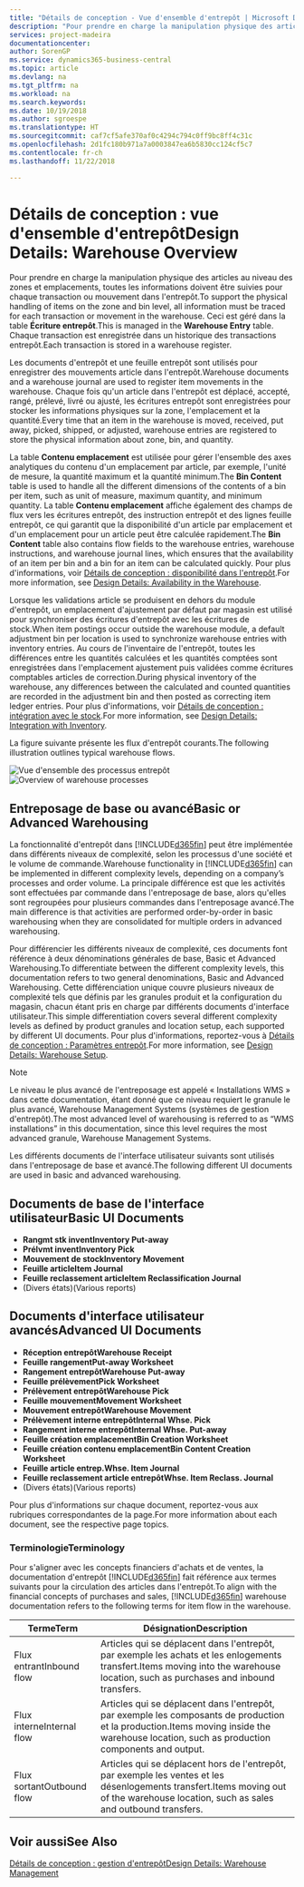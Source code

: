 ```yaml
---
title: "Détails de conception - Vue d'ensemble d'entrepôt | Microsoft Docs"
description: "Pour prendre en charge la manipulation physique des articles au niveau des zones et emplacements, toutes les informations doivent être suivies pour chaque transaction ou mouvement dans l'entrepôt. Ceci est géré dans la table **Écriture entrepôt**. Chaque transaction est enregistrée dans un historique des transactions entrepôt."
services: project-madeira
documentationcenter: 
author: SorenGP
ms.service: dynamics365-business-central
ms.topic: article
ms.devlang: na
ms.tgt_pltfrm: na
ms.workload: na
ms.search.keywords: 
ms.date: 10/19/2018
ms.author: sgroespe
ms.translationtype: HT
ms.sourcegitcommit: caf7cf5afe370af0c4294c794c0ff9bc8ff4c31c
ms.openlocfilehash: 2d1fc180b971a7a0003847ea6b5830cc124cf5c7
ms.contentlocale: fr-ch
ms.lasthandoff: 11/22/2018

---
```

# <a name="design-details-warehouse-overview"></a><span data-ttu-id="03efb-105">Détails de conception : vue d'ensemble d'entrepôt</span><span class="sxs-lookup"><span data-stu-id="03efb-105">Design Details: Warehouse Overview</span></span>
<span data-ttu-id="03efb-106">Pour prendre en charge la manipulation physique des articles au niveau des zones et emplacements, toutes les informations doivent être suivies pour chaque transaction ou mouvement dans l'entrepôt.</span><span class="sxs-lookup"><span data-stu-id="03efb-106">To support the physical handling of items on the zone and bin level, all information must be traced for each transaction or movement in the warehouse.</span></span> <span data-ttu-id="03efb-107">Ceci est géré dans la table **Écriture entrepôt**.</span><span class="sxs-lookup"><span data-stu-id="03efb-107">This is managed in the **Warehouse Entry** table.</span></span> <span data-ttu-id="03efb-108">Chaque transaction est enregistrée dans un historique des transactions entrepôt.</span><span class="sxs-lookup"><span data-stu-id="03efb-108">Each transaction is stored in a warehouse register.</span></span>  

<span data-ttu-id="03efb-109">Les documents d'entrepôt et une feuille entrepôt sont utilisés pour enregistrer des mouvements article dans l'entrepôt.</span><span class="sxs-lookup"><span data-stu-id="03efb-109">Warehouse documents and a warehouse journal are used to register item movements in the warehouse.</span></span> <span data-ttu-id="03efb-110">Chaque fois qu'un article dans l'entrepôt est déplacé, accepté, rangé, prélevé, livré ou ajusté, les écritures entrepôt sont enregistrées pour stocker les informations physiques sur la zone, l'emplacement et la quantité.</span><span class="sxs-lookup"><span data-stu-id="03efb-110">Every time that an item in the warehouse is moved, received, put away, picked, shipped, or adjusted, warehouse entries are registered to store the physical information about zone, bin, and quantity.</span></span>

<span data-ttu-id="03efb-111">La table **Contenu emplacement** est utilisée pour gérer l'ensemble des axes analytiques du contenu d'un emplacement par article, par exemple, l'unité de mesure, la quantité maximum et la quantité minimum.</span><span class="sxs-lookup"><span data-stu-id="03efb-111">The **Bin Content** table is used to handle all the different dimensions of the contents of a bin per item, such as unit of measure, maximum quantity, and minimum quantity.</span></span> <span data-ttu-id="03efb-112">La table **Contenu emplacement** affiche également des champs de flux vers les écritures entrepôt, des instruction entrepôt et des lignes feuille entrepôt, ce qui garantit que la disponibilité d'un article par emplacement et d'un emplacement pour un article peut être calculée rapidement.</span><span class="sxs-lookup"><span data-stu-id="03efb-112">The **Bin Content** table also contains flow fields to the warehouse entries, warehouse instructions, and warehouse journal lines, which ensures that the availability of an item per bin and a bin for an item can be calculated quickly.</span></span> <span data-ttu-id="03efb-113">Pour plus d'informations, voir [Détails de conception : disponibilité dans l'entrepôt](design-details-availability-in-the-warehouse.md).</span><span class="sxs-lookup"><span data-stu-id="03efb-113">For more information, see [Design Details: Availability in the Warehouse](design-details-availability-in-the-warehouse.md).</span></span>  

<span data-ttu-id="03efb-114">Lorsque les validations article se produisent en dehors du module d'entrepôt, un emplacement d'ajustement par défaut par magasin est utilisé pour synchroniser des écritures d'entrepôt avec les écritures de stock.</span><span class="sxs-lookup"><span data-stu-id="03efb-114">When item postings occur outside the warehouse module, a default adjustment bin per location is used to synchronize warehouse entries with inventory entries.</span></span> <span data-ttu-id="03efb-115">Au cours de l'inventaire de l'entrepôt, toutes les différences entre les quantités calculées et les quantités comptées sont enregistrées dans l'emplacement ajustement puis validées comme écritures comptables articles de correction.</span><span class="sxs-lookup"><span data-stu-id="03efb-115">During physical inventory of the warehouse, any differences between the calculated and counted quantities are recorded in the adjustment bin and then posted as correcting item ledger entries.</span></span> <span data-ttu-id="03efb-116">Pour plus d'informations, voir [Détails de conception : intégration avec le stock](design-details-integration-with-inventory.md).</span><span class="sxs-lookup"><span data-stu-id="03efb-116">For more information, see [Design Details: Integration with Inventory](design-details-integration-with-inventory.md).</span></span>  

<span data-ttu-id="03efb-117">La figure suivante présente les flux d'entrepôt courants.</span><span class="sxs-lookup"><span data-stu-id="03efb-117">The following illustration outlines typical warehouse flows.</span></span>  

<span data-ttu-id="03efb-118">![Vue d'ensemble des processus entrepôt](media/design_details_warehouse_management_overview.png "Vue d'ensemble des processus entrepôt")</span><span class="sxs-lookup"><span data-stu-id="03efb-118">![Overview of warehouse processes](media/design_details_warehouse_management_overview.png "Overview of warehouse processes")</span></span>  

## <a name="basic-or-advanced-warehousing"></a><span data-ttu-id="03efb-119">Entreposage de base ou avancé</span><span class="sxs-lookup"><span data-stu-id="03efb-119">Basic or Advanced Warehousing</span></span>  
<span data-ttu-id="03efb-120">La fonctionnalité d'entrepôt dans [!INCLUDE[d365fin](includes/d365fin_md.md)] peut être implémentée dans différents niveaux de complexité, selon les processus d'une société et le volume de commande.</span><span class="sxs-lookup"><span data-stu-id="03efb-120">Warehouse functionality in [!INCLUDE[d365fin](includes/d365fin_md.md)] can be implemented in different complexity levels, depending on a company’s processes and order volume.</span></span> <span data-ttu-id="03efb-121">La principale différence est que les activités sont effectuées par commande dans l'entreposage de base, alors qu'elles sont regroupées pour plusieurs commandes dans l'entreposage avancé.</span><span class="sxs-lookup"><span data-stu-id="03efb-121">The main difference is that activities are performed order-by-order in basic warehousing when they are consolidated for multiple orders in advanced warehousing.</span></span>  

 <span data-ttu-id="03efb-122">Pour différencier les différents niveaux de complexité, ces documents font référence à deux dénominations générales de base, Basic et Advanced Warehousing.</span><span class="sxs-lookup"><span data-stu-id="03efb-122">To differentiate between the different complexity levels, this documentation refers to two general denominations, Basic and Advanced Warehousing.</span></span> <span data-ttu-id="03efb-123">Cette différenciation unique couvre plusieurs niveaux de complexité tels que définis par les granules produit et la configuration du magasin, chacun étant pris en charge par différents documents d'interface utilisateur.</span><span class="sxs-lookup"><span data-stu-id="03efb-123">This simple differentiation covers several different complexity levels as defined by product granules and location setup, each supported by different UI documents.</span></span> <span data-ttu-id="03efb-124">Pour plus d'informations, reportez\-vous à [Détails de conception : Paramètres entrepôt](design-details-warehouse-setup.md).</span><span class="sxs-lookup"><span data-stu-id="03efb-124">For more information, see [Design Details: Warehouse Setup](design-details-warehouse-setup.md).</span></span>  

> [!NOTE]  
>  <span data-ttu-id="03efb-125">Le niveau le plus avancé de l'entreposage est appelé « Installations WMS » dans cette documentation, étant donné que ce niveau requiert le granule le plus avancé, Warehouse Management Systems (systèmes de gestion d'entrepôt).</span><span class="sxs-lookup"><span data-stu-id="03efb-125">The most advanced level of warehousing is referred to as “WMS installations” in this documentation, since this level requires the most advanced granule, Warehouse Management Systems.</span></span>  

 <span data-ttu-id="03efb-126">Les différents documents de l'interface utilisateur suivants sont utilisés dans l'entreposage de base et avancé.</span><span class="sxs-lookup"><span data-stu-id="03efb-126">The following different UI documents are used in basic and advanced warehousing.</span></span>  

## <a name="basic-ui-documents"></a><span data-ttu-id="03efb-127">Documents de base de l'interface utilisateur</span><span class="sxs-lookup"><span data-stu-id="03efb-127">Basic UI Documents</span></span>  

-   <span data-ttu-id="03efb-128">**Rangmt stk invent**</span><span class="sxs-lookup"><span data-stu-id="03efb-128">**Inventory Put-away**</span></span>  
-   <span data-ttu-id="03efb-129">**Prélvmt invent**</span><span class="sxs-lookup"><span data-stu-id="03efb-129">**Inventory Pick**</span></span>  
-   <span data-ttu-id="03efb-130">**Mouvement de stock**</span><span class="sxs-lookup"><span data-stu-id="03efb-130">**Inventory Movement**</span></span>  
-   <span data-ttu-id="03efb-131">**Feuille article**</span><span class="sxs-lookup"><span data-stu-id="03efb-131">**Item Journal**</span></span>  
-   <span data-ttu-id="03efb-132">**Feuille reclassement article**</span><span class="sxs-lookup"><span data-stu-id="03efb-132">**Item Reclassification Journal**</span></span>  
-   <span data-ttu-id="03efb-133">(Divers états)</span><span class="sxs-lookup"><span data-stu-id="03efb-133">(Various reports)</span></span>  

## <a name="advanced-ui-documents"></a><span data-ttu-id="03efb-134">Documents d'interface utilisateur avancés</span><span class="sxs-lookup"><span data-stu-id="03efb-134">Advanced UI Documents</span></span>  

-   <span data-ttu-id="03efb-135">**Réception entrepôt**</span><span class="sxs-lookup"><span data-stu-id="03efb-135">**Warehouse Receipt**</span></span>  
-   <span data-ttu-id="03efb-136">**Feuille rangement**</span><span class="sxs-lookup"><span data-stu-id="03efb-136">**Put-away Worksheet**</span></span>  
-   <span data-ttu-id="03efb-137">**Rangement entrepôt**</span><span class="sxs-lookup"><span data-stu-id="03efb-137">**Warehouse Put-away**</span></span>  
-   <span data-ttu-id="03efb-138">**Feuille prélèvement**</span><span class="sxs-lookup"><span data-stu-id="03efb-138">**Pick Worksheet**</span></span>  
-   <span data-ttu-id="03efb-139">**Prélèvement entrepôt**</span><span class="sxs-lookup"><span data-stu-id="03efb-139">**Warehouse Pick**</span></span>  
-   <span data-ttu-id="03efb-140">**Feuille mouvement**</span><span class="sxs-lookup"><span data-stu-id="03efb-140">**Movement Worksheet**</span></span>  
-   <span data-ttu-id="03efb-141">**Mouvement entrepôt**</span><span class="sxs-lookup"><span data-stu-id="03efb-141">**Warehouse Movement**</span></span>  
-   <span data-ttu-id="03efb-142">**Prélèvement interne entrepôt**</span><span class="sxs-lookup"><span data-stu-id="03efb-142">**Internal Whse. Pick**</span></span>  
-   <span data-ttu-id="03efb-143">**Rangement interne entrepôt**</span><span class="sxs-lookup"><span data-stu-id="03efb-143">**Internal Whse. Put-away**</span></span>  
-   <span data-ttu-id="03efb-144">**Feuille création emplacement**</span><span class="sxs-lookup"><span data-stu-id="03efb-144">**Bin Creation Worksheet**</span></span>  
-   <span data-ttu-id="03efb-145">**Feuille création contenu emplacement**</span><span class="sxs-lookup"><span data-stu-id="03efb-145">**Bin Content Creation Worksheet**</span></span>  
-   <span data-ttu-id="03efb-146">**Feuille article entrep.**</span><span class="sxs-lookup"><span data-stu-id="03efb-146">**Whse. Item Journal**</span></span>  
-   <span data-ttu-id="03efb-147">**Feuille reclassement article entrepôt**</span><span class="sxs-lookup"><span data-stu-id="03efb-147">**Whse. Item Reclass. Journal**</span></span>  
-   <span data-ttu-id="03efb-148">(Divers états)</span><span class="sxs-lookup"><span data-stu-id="03efb-148">(Various reports)</span></span>  

<span data-ttu-id="03efb-149">Pour plus d'informations sur chaque document, reportez-vous aux rubriques correspondantes de la page.</span><span class="sxs-lookup"><span data-stu-id="03efb-149">For more information about each document, see the respective page topics.</span></span>  

### <a name="terminology"></a><span data-ttu-id="03efb-150">Terminologie</span><span class="sxs-lookup"><span data-stu-id="03efb-150">Terminology</span></span>  
<span data-ttu-id="03efb-151">Pour s'aligner avec les concepts financiers d'achats et de ventes, la documentation d'entrepôt [!INCLUDE[d365fin](includes/d365fin_md.md)] fait référence aux termes suivants pour la circulation des articles dans l'entrepôt.</span><span class="sxs-lookup"><span data-stu-id="03efb-151">To align with the financial concepts of purchases and sales, [!INCLUDE[d365fin](includes/d365fin_md.md)] warehouse documentation refers to the following terms for item flow in the warehouse.</span></span>  

|<span data-ttu-id="03efb-152">Terme</span><span class="sxs-lookup"><span data-stu-id="03efb-152">Term</span></span>|<span data-ttu-id="03efb-153">Désignation</span><span class="sxs-lookup"><span data-stu-id="03efb-153">Description</span></span>|  
|----------|---------------------------------------|  
|<span data-ttu-id="03efb-154">Flux entrant</span><span class="sxs-lookup"><span data-stu-id="03efb-154">Inbound flow</span></span>|<span data-ttu-id="03efb-155">Articles qui se déplacent dans l'entrepôt, par exemple les achats et les enlogements transfert.</span><span class="sxs-lookup"><span data-stu-id="03efb-155">Items moving into the warehouse location, such as purchases and inbound transfers.</span></span>|  
|<span data-ttu-id="03efb-156">Flux interne</span><span class="sxs-lookup"><span data-stu-id="03efb-156">Internal flow</span></span>|<span data-ttu-id="03efb-157">Articles qui se déplacent dans l'entrepôt, par exemple les composants de production et la production.</span><span class="sxs-lookup"><span data-stu-id="03efb-157">Items moving inside the warehouse location, such as production components and output.</span></span>|  
|<span data-ttu-id="03efb-158">Flux sortant</span><span class="sxs-lookup"><span data-stu-id="03efb-158">Outbound flow</span></span>|<span data-ttu-id="03efb-159">Articles qui se déplacent hors de l'entrepôt, par exemple les ventes et les désenlogements transfert.</span><span class="sxs-lookup"><span data-stu-id="03efb-159">Items moving out of the warehouse location, such as sales and outbound transfers.</span></span>|  

## <a name="see-also"></a><span data-ttu-id="03efb-160">Voir aussi</span><span class="sxs-lookup"><span data-stu-id="03efb-160">See Also</span></span>  
 [<span data-ttu-id="03efb-161">Détails de conception : gestion d'entrepôt</span><span class="sxs-lookup"><span data-stu-id="03efb-161">Design Details: Warehouse Management</span></span>](design-details-warehouse-management.md)

